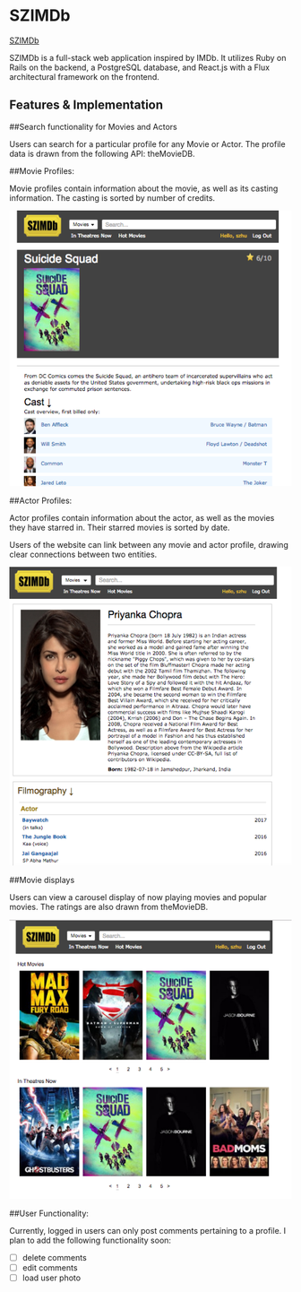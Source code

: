 # SZIMDb

[SZIMDb][heroku]

[heroku]: http://www.szimdb.herokuapp.com

SZIMDb is a full-stack web application inspired by IMDb.  It utilizes Ruby on Rails on the backend, a PostgreSQL database, and React.js with a Flux architectural framework on the frontend.  

## Features & Implementation

##Search functionality for Movies and Actors

Users can search for a particular profile for any Movie or Actor.  The profile data is drawn from the following API: theMovieDB.  

##Movie Profiles:

Movie profiles contain information about the movie, as well as its casting information.  The casting is sorted by number of credits.

![tag screenshot](Movie_profile.png)

##Actor Profiles:

Actor profiles contain information about the actor, as well as the movies they have starred in.  Their starred movies is sorted by date.

Users of the website can link between any movie and actor profile, drawing clear connections between two entities.  

![tag screenshot](Actor_profile.png)

##Movie displays

Users can view a carousel display of now playing movies and popular movies.  The ratings are also drawn from theMovieDB.

![tag screenshot](Movie_Display.png)

##User Functionality:

Currently, logged in users can only post comments pertaining to a profile.  I plan to add the following functionality soon:
  - [ ] delete comments
  - [ ] edit comments
  - [ ] load user photo
